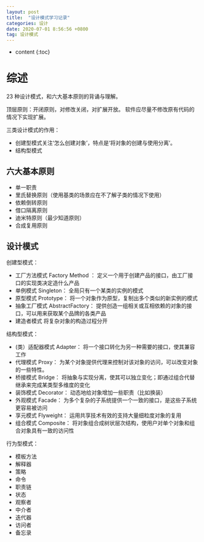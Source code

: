 ```yaml
---
layout: post
title:  "设计模式学习记录"
categories: 设计
date: 2020-07-01 8:56:56 +0800
tag: 设计模式
---
```


* content
{:toc}

# 综述
23 种设计模式，和六大基本原则的背诵与理解。

顶层原则：开闭原则，对修改关闭，对扩展开放。
软件应尽量不修改原有代码的情况下实现扩展。

三类设计模式的作用：
- 创建型模式关注‘怎么创建对象’，特点是‘将对象的创建与使用分离’。
- 结构型模式

## 六大基本原则
- 单一职责
- 里氏替换原则（使用基类的场景应在不了解子类的情况下使用）
- 依赖倒转原则
- 借口隔离原则
- 迪米特原则（最少知道原则）
- 合成复用原则

## 设计模式
创建型模式：
- 工厂方法模式 Factory Method ：
  定义一个用于创建产品的接口，由工厂接口的实现类决定造什么产品
- 单例模式 Singleton：
  全局只有一个某类的实例的模式
- 原型模式 Prototype：
  将一个对象作为原型，复制出多个类似的新实例的模式
- 抽象工厂模式 AbstractFactory：
  提供创造一组相关或互相依赖的对象的接口，可以用来获取某个品牌的各类产品
- 建造者模式
  将复杂对象的构造过程分开

结构型模式：
- (类）适配器模式 Adapter：
  将一个接口转化为另一种需要的接口，使其兼容工作
- 代理模式 Proxy：
  为某个对象提供代理来控制对该对象的访问，可以改变对象的一些特性。
- 桥接模式 Bridge：
  将抽象与实现分离，使其可以独立变化；即通过组合代替继承来完成某类型多维度的变化
- 装饰模式 Decorator：
  动态地给对象增加一些职责（比如换装）
- 外观模式 Facade：
  为多个复杂的子系统提供一个一致的接口，是这些子系统更容易被访问
- 享元模式 Flyweight：
  运用共享技术有效的支持大量细粒度对象的复用
- 组合模式 Composite：
  将对象组合成树状层次结构，使用户对单个对象和组合对象具有一致的访问性


行为型模式：
- 模板方法
- 解释器
- 策略
- 命令
- 职责链
- 状态
- 观察者
- 中介者
- 迭代器
- 访问者
- 备忘录
